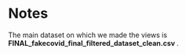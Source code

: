 # Notes

The main dataset on which we made the views is <b> FINAL_fakecovid_final_filtered_dataset_clean.csv </b>.
